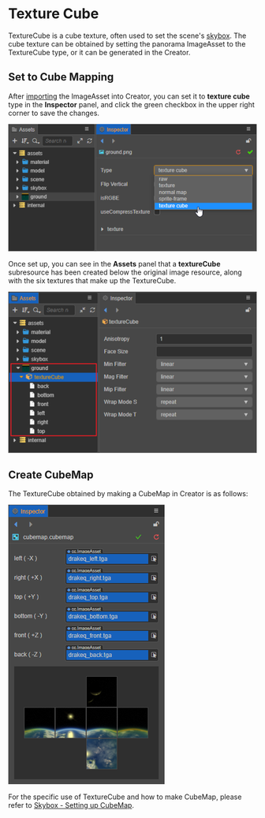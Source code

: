 # Texture Cube

TextureCube is a cube texture, often used to set the scene's [skybox](../concepts/scene/skybox.md). The cube texture can be obtained by setting the panorama ImageAsset to the TextureCube type, or it can be generated in the Creator.

## Set to Cube Mapping

After [importing](asset-workflow.md#) the ImageAsset into Creator, you can set it to **texture cube** type in the **Inspector** panel, and click the green checkbox in the upper right corner to save the changes.

![set-texture-cube](texture/set-texture-cube.png)

Once set up, you can see in the **Assets** panel that a **textureCube** subresource has been created below the original image resource, along with the six textures that make up the TextureCube.

![texture-cube](texture/texture-cube.png)

## Create CubeMap

The TextureCube obtained by making a CubeMap in Creator is as follows:

![CubeMap](../concepts/scene/skybox/cubemap-properties.png)

For the specific use of TextureCube and how to make CubeMap, please refer to [Skybox - Setting up CubeMap](../concepts/scene/skybox.md).
